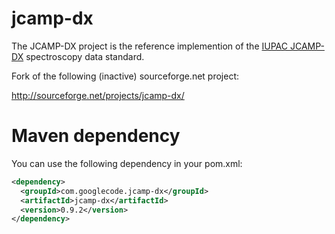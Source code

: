 jcamp-dx
========

The JCAMP-DX project is the reference implemention of the [IUPAC JCAMP-DX](http://www.jcamp-dx.org/protocols.html) spectroscopy data standard.

Fork of the following (inactive) sourceforge.net project:

http://sourceforge.net/projects/jcamp-dx/

# Maven dependency #

You can use the following dependency in your pom.xml:

```xml
<dependency>
  <groupId>com.googlecode.jcamp-dx</groupId>
  <artifactId>jcamp-dx</artifactId>
  <version>0.9.2</version>
</dependency>
```
